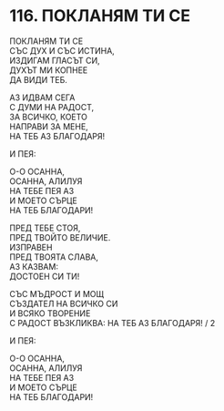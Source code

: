 # 116. ПОКЛАНЯМ ТИ СЕ  
  
ПОКЛАНЯМ ТИ СЕ  
СЪС ДУХ И СЪС ИСТИНА,  
ИЗДИГАМ ГЛАСЪТ СИ,  
ДУХЪТ МИ КОПНЕЕ  
ДА ВИДИ ТЕБ.  
  
АЗ ИДВАМ СЕГА  
С ДУМИ НА РАДОСТ,  
ЗА ВСИЧКО, КОЕТО  
НАПРАВИ ЗА МЕНЕ,  
НА ТЕБ АЗ БЛАГОДАРЯ!  

И ПЕЯ:  
  
О-О ОСАННА,  
ОСАННА, АЛИЛУЯ  
НА ТЕБЕ ПЕЯ АЗ  
И МОЕТО СЪРЦЕ  
НА ТЕБ БЛАГОДАРИ!  
  
ПРЕД ТЕБЕ СТОЯ,  
ПРЕД ТВОЙТО ВЕЛИЧИЕ.  
ИЗПРАВЕН  
ПРЕД ТВОЯТА СЛАВА,  
АЗ КАЗВАМ:  
ДОСТОЕН СИ ТИ!  
  
СЪС МЪДРОСТ И МОЩ  
СЪЗДАТЕЛ НА ВСИЧКО СИ  
И ВСЯКО ТВОРЕНИЕ  
С РАДОСТ ВЪЗКЛИКВА:
НА ТЕБ АЗ БЛАГОДАРЯ! / 2  
  
И ПЕЯ:  
  
О-О ОСАННА,  
ОСАННА, АЛИЛУЯ  
НА ТЕБЕ ПЕЯ АЗ  
И МОЕТО СЪРЦЕ  
НА ТЕБ БЛАГОДАРИ!  


<DownloadsButton pdf="/pdf/116-poklanqm-ti-se.pdf" />

<DownloadChordsButton pdf="/chords/116-poklanqm-ti-se_akord.pdf"/>
